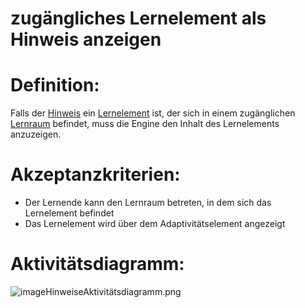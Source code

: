# zugängliches Lernelement als Hinweis anzeigen


# Definition:
Falls der [Hinweis](Adaptivitätshinweis-GE.md) ein [Lernelement](Lernelement-GE.md) ist, der sich in einem zugänglichen [Lernraum](Lernraum-GE.md) befindet,
muss die Engine den Inhalt des Lernelements anzuzeigen.

# Akzeptanzkriterien:
- Der Lernende kann den Lernraum betreten, in dem sich das Lernelement befindet
- Das Lernelement wird über dem Adaptivitätselement angezeigt 


# Aktivitätsdiagramm:
![imageHinweiseAktivitätsdiagramm.png](imageEngineHinweiseAktivitätsdiagramm.png)
